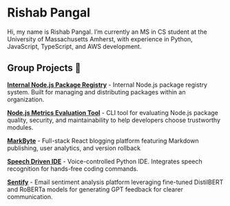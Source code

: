 # Rishab Pangal

Hi, my name is Rishab Pangal. I’m currently an MS in CS student at the University of Massachusetts Amherst, with experience in Python, JavaScript, TypeScript, and AWS development.

## Group Projects 👥

**[Internal Node.js Package Registry](https://github.com/shrijan-swaminathan/ece461grp11part2)** - Internal Node.js package registry system. Built for managing and distributing packages within an organization.

**[Node.js Metrics Evaluation Tool](https://github.com/shrijan-swaminathan/mickeyNPM)** - CLI tool for evaluating Node.js package quality, security, and maintainability to help developers choose trustworthy modules.

**[MarkByte](https://github.com/AnishLaddha/markbyte)** - Full-stack React blogging platform featuring Markdown publishing, user analytics, and version rollback

**[Speech Driven IDE](https://github.com/shrijan-swaminathan/SpeechDrivenIDE)** - Voice-controlled Python IDE. Integrates speech recognition for hands-free coding commands.

**[Sentify](https://github.com/shrijan-swaminathan/Sentify)** - Email sentiment analysis platform leveraging fine-tuned DistilBERT and RoBERTa models for generating GPT feedback for clearer communication.

